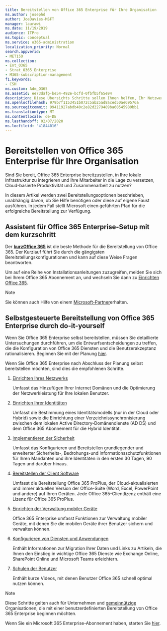 ```yaml
---
title: Bereitstellen von Office 365 Enterprise für Ihre Organisation
ms.author: josephd
author: JoeDavies-MSFT
manager: laurawi
ms.date: 11/19/2019
audience: ITPro
ms.topic: conceptual
ms.service: o365-administration
localization_priority: Normal
search.appverid:
- MET150
ms.collection:
- Ent_O365
- Strat_O365_Enterprise
- M365-subscription-management
f1.keywords:
- CSH
ms.custom: Adm_O365
ms.assetid: ee73dafb-be54-492e-bcfd-0fbfb5f65e94
description: Diese Übersichts Schritte sollen Ihnen helfen, Ihr Netzwerk einzurichten, Ihre Identitäten zu erstellen, Office 365 ProPlus bereitzustellen, Ihre Daten zu migrieren und den Personen in Ihrer Organisation bei der Verwendung von Office 365 zu helfen.
ms.openlocfilehash: 979b7f1153451b072c5ab25ad8aced50ae69576a
ms.sourcegitcommit: 99411927abdb40c2e82d2279489ba60545989bb1
ms.translationtype: MT
ms.contentlocale: de-DE
ms.lasthandoff: 02/07/2020
ms.locfileid: "41844016"
---
```

# <a name="deploy-office-365-enterprise-for-your-organization"></a>Bereitstellen von Office 365 Enterprise für Ihre Organisation

Sind Sie bereit, Office 365 Enterprise bereitzustellen, in Ihre lokale Infrastruktur zu integrieren und Ihre Mitarbeiter in die Lage zu versetzen, Cloud-basierte Produktivität und Zusammenarbeit zu nutzen?

In diesem Artikel werden zwei Bereitstellungsoptionen beschrieben, unabhängig davon, ob Sie Hilfe benötigen oder diese auf eigene Faust ausführen. In jedem Fall stellt Microsoft einen geführten Pfad für die erfolgreiche Bereitstellung zur Verfügung.

## <a name="guided-office-365-enterprise-setup-process-with-fasttrack"></a>Assistent für Office 365 Enterprise-Setup mit dem kurzschritt

Der **[kurzOffice 365](https://docs.microsoft.com/fasttrack/O365-fasttrack-benefit-for-office-365)** ist die beste Methode für die Bereitstellung von Office 365. Der Kurzlauf führt Sie durch die gängigsten Bereitstellungskonfigurationen und kann auf diese Weise Fragen beantworten. 

Um auf eine Reihe von Installationsanleitungen zuzugreifen, melden Sie sich bei Ihrem Office 365 Abonnement an, und wechseln Sie dann zu [Einrichten Office 365](https://aka.ms/o365fasttrack).

>[!Note]
>Sie können auch Hilfe von einem [Microsoft-Partner](https://www.microsoft.com/solution-providers/home)erhalten.
>

## <a name="do-it-yourself-guided-deployment-of-office-365-enterprise"></a>Selbstgesteuerte Bereitstellung von Office 365 Enterprise durch do-it-yourself

Wenn Sie Office 365 Enterprise selbst bereitstellen, müssen Sie detaillierte Untersuchungen durchführen, um die Entwurfsentscheidungen zu treffen, die die Konfiguration von Office 365 Diensten und die Benutzerakzeptanz rationalisieren. Beginnen Sie mit der Planung [hier](get-your-organization-ready-for-office-365.md).

Wenn Sie Office 365 Enterprise nach Abschluss der Planung selbst bereitstellen möchten, sind dies die empfohlenen Schritte.

1. [Einrichten Ihres Netzwerks](set-up-network-for-office-365.md)

   Umfasst das Hinzufügen Ihrer Internet Domänen und die Optimierung der Netzwerkleistung für Ihre lokalen Benutzer.
 
2. [Einrichten Ihrer Identitäten](protect-your-global-administrator-accounts.md)

   Umfasst die Bestimmung eines Identitätsmodells (nur in der Cloud oder Hybrid) sowie die Einrichtung einer Verzeichnissynchronisierung zwischen dem lokalen Active Directory-Domänendienste (AD DS) und dem Office 365 Abonnement für die Hybrid Identität.

3. [Implementieren der Sicherheit](https://docs.microsoft.com/office365/securitycompliance/security-roadmap)

   Umfasst das Konfigurieren und Bereitstellen grundlegender und erweiterter Sicherheits-, Bedrohungs-und Informationsschutzfunktionen für Ihren Mandanten und ihre Identitäten in den ersten 30 Tagen, 90 Tagen und darüber hinaus.
 
4. [Bereitstellen der Client Software](https://docs.microsoft.com/DeployOffice/deployment-guide-for-office-365-proplus)

   Umfasst die Bereitstellung Office 365 ProPlus, der Cloud-aktualisierten und immer aktuellen Version der Office-Suite (Word, Excel, PowerPoint und andere) auf Ihren Geräten. Jede Office 365-Clientlizenz enthält eine Lizenz für Office 365 ProPlus.
 
5. [Einrichten der Verwaltung mobiler Geräte](https://support.office.com/article/set-up-mobile-device-management-mdm-in-office-365-dd892318-bc44-4eb1-af00-9db5430be3cd)

   Office 365 Enterprise umfasst Funktionen zur Verwaltung mobiler Geräte, mit denen Sie die mobilen Geräte ihrer Benutzer sichern und verwalten können.
 
6. [Konfigurieren von Diensten und Anwendungen](configure-services-and-applications.md)

   Enthält Informationen zur Migration Ihrer Daten und Links zu Artikeln, die Ihnen den Einstieg in wichtige Office 365 Dienste wie Exchange Online, SharePoint Online und Microsoft Teams erleichtern.
 
7. [Schulen der Benutzer](https://docs.microsoft.com/office365/admin/admin-overview/get-started-with-office-365#training-resources-for-your-users)

   Enthält kurze Videos, mit denen Benutzer Office 365 schnell optimal nutzen können.
 

>[!Note]
>Diese Schritte gelten auch für Unternehmen und [gemeinnützige](https://go.microsoft.com/fwlink/?LinkId=627221) Organisationen, die mit einer benutzerdefinierten Bereitstellung von Office 365 Enterprise beginnen möchten. 
>

Wenn Sie ein Microsoft 365 Enterprise-Abonnement haben, starten Sie [hier](https://docs.microsoft.com/microsoft-365/enterprise/deploy-microsoft-365-enterprise).
